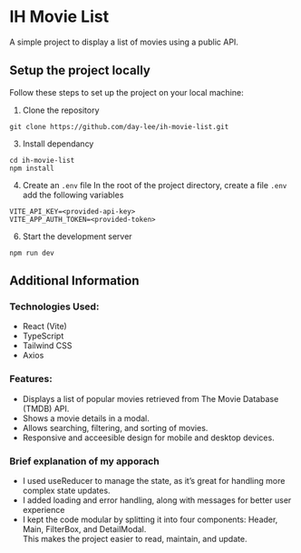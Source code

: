 # IH Movie List
A simple project to display a list of movies using a public API.

## Setup the project locally
Follow these steps to set up the project on your local machine:
1. Clone the repository
```
git clone https://github.com/day-lee/ih-movie-list.git
```

3. Install dependancy
```
cd ih-movie-list
npm install
```

4. Create an `.env` file
In the root of the project directory, create a file `.env`  
add the following variables 
```
VITE_API_KEY=<provided-api-key>
VITE_APP_AUTH_TOKEN=<provided-token>
```

6. Start the development server
```
npm run dev
```

## Additional Information
### Technologies Used:
- React (Vite)
- TypeScript
- Tailwind CSS
- Axios 

### Features:

- Displays a list of popular movies retrieved from The Movie Database (TMDB) API.
- Shows a movie details in a modal. 
- Allows searching, filtering, and sorting of movies.
- Responsive and acceesible design for mobile and desktop devices.

### Brief explanation of my apporach
- I used useReducer to manage the state, as it’s great for handling more complex state updates.
- I added loading and error handling, along with messages for better user experience
- I kept the code modular by splitting it into four components: Header, Main, FilterBox, and DetailModal.  
This makes the project easier to read, maintain, and update.
